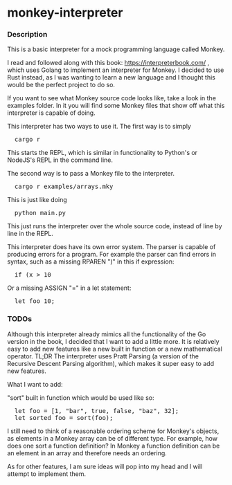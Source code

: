 # monkey-interpreter

### Description
This is a basic interpreter for a mock programming language called Monkey.

I read and followed along with this book: https://interpreterbook.com/ , which uses Golang to implement an interpreter for Monkey. 
I decided to use Rust instead, as I was wanting to learn a new language and I thought this would be the perfect project to do so.

If you want to see what Monkey source code looks like, take a look in the examples folder. In it you will find some Monkey files that show off what this interpreter is capable of doing.

This interpreter has two ways to use it.
The first way is to simply 
<pre>
  cargo r 
</pre>
This starts the REPL, which is similar in functionality to Python's or NodeJS's REPL in the command line.

The second way is to pass a Monkey file to the interpreter.
<pre>
  cargo r examples/arrays.mky
</pre>
This is just like doing 
<pre>
  python main.py 
</pre>
This just runs the interpreter over the whole source code, instead of line by line in the REPL.

This interpreter does have its own error system. The parser is capable of producing errors for a program. For example the parser can find errors in syntax, such as a missing RPAREN ")" in this if expression:  
<pre>
  if (x > 10           
</pre>
Or a missing ASSIGN "=" in a let statement:
<pre>
  let foo 10;
</pre>

### TODOs
Although this interpreter already mimics all the functionality of the Go version in the book, I decided that I want to add a little more. 
It is relatively easy to add new features like a new built in function or a new mathematical operator. 
TL;DR  The interpreter uses Pratt Parsing (a version of the Recursive Descent Parsing algorithm), which makes it super easy to add new features.

What I want to add: 

"sort" built in function which would be used like so:
<pre>
  let foo = [1, "bar", true, false, "baz", 32];
  let sorted_foo = sort(foo);
</pre>

I still need to think of a reasonable ordering scheme for Monkey's objects, as elements in a Monkey array can be of different type. 
For example, how does one sort a function definition? In Monkey a function definition can be an element in an array and therefore needs an ordering.

As for other features, I am sure ideas will pop into my head and I will attempt to implement them.
